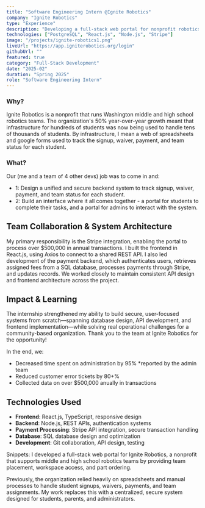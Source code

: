 ```yaml
---
title: "Software Engineering Intern @Ignite Robotics"
company: "Ignite Robotics"
type: "Experience"
description: "Developing a full-stack web portal for nonprofit robotics organization, handling $500,000+ in annual transactions"
technologies: ["PostgreSQL", "React.js", "Node.js", "Stripe"]
image: "/projects/ignite-robotics1.png"
liveUrl: "https://app.igniterobotics.org/login"
githubUrl: ""
featured: true
category: "Full-Stack Development"
date: "2025-02"
duration: "Spring 2025"
role: "Software Engineering Intern"
---
```


### Why?

Ignite Robotics is a nonprofit that runs Washington middle and high school robotics teams. The organization's 50% year-over-year growth meant that infrastructure for hundreds of students was now being used to handle tens of thousands of students. By infrastructure, I mean a web of spreadsheets and google forms used to track the signup, waiver, payment, and team status for each student. 

### What?

Our (me and a team of 4 other devs) job was to come in and:
- 1: Design a unified and secure backend system to track signup, waiver, payment, and team status for each student. 
- 2: Build an interface where it all comes together - a portal for students to complete their tasks, and a portal for admins to interact with the system.

## Team Collaboration & System Architecture

My primary responsibility is the Stripe integration, enabling the portal to process over $500,000 in annual transactions. I built the frontend in React.js, using Axios to connect to a shared REST API. I also led development of the payment backend, which authenticates users, retrieves assigned fees from a SQL database, processes payments through Stripe, and updates records. We worked closely to maintain consistent API design and frontend architecture across the project.

## Impact & Learning

The internship strengthened my ability to build secure, user-focused systems from scratch—spanning database design, API development, and frontend implementation—while solving real operational challenges for a community-based organization. Thank you to the team at Ignite Robotics for the opportunity!

In the end, we:
- Decreased time spent on administration by 95% *reported by the admin team
- Reduced customer error tickets by 80+%
- Collected data on over $500,000 anually in transactions


## Technologies Used

- **Frontend**: React.js, TypeScript, responsive design
- **Backend**: Node.js, REST APIs, authentication systems
- **Payment Processing**: Stripe API integration, secure transaction handling
- **Database**: SQL database design and optimization
- **Development**: Git collaboration, API design, testing 


Snippets:
I developed a full-stack web portal for Ignite Robotics, a nonprofit that supports middle and high school robotics teams by providing team placement, workspace access, and part ordering. 

Previously, the organization relied heavily on spreadsheets and manual processes to handle student signups, waivers, payments, and team assignments. My work replaces this with a centralized, secure system designed for students, parents, and administrators.